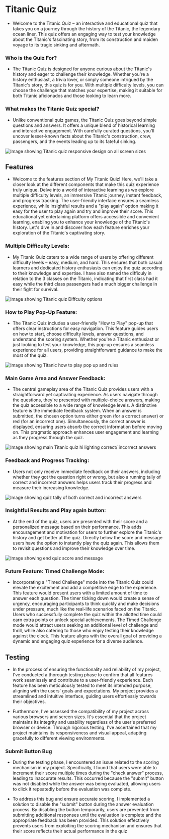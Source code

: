 # Titanic Quiz

 - Welcome to the Titanic Quiz – an interactive and educational quiz that takes you on a journey through the history of the Titanic, the legendary ocean liner. This quiz offers an engaging way to test your knowledge about the Titanic's fascinating story, from its construction and maiden voyage to its tragic sinking and aftermath.

### Who is the Quiz For?

- The Titanic Quiz is designed for anyone curious about the Titanic's history and eager to challenge their knowledge. Whether you're a history enthusiast, a trivia lover, or simply someone intrigued by the Titanic's story, this quiz is for you. With multiple difficulty levels, you can choose the challenge that matches your expertise, making it suitable for both Titanic aficionados and those looking to learn more.

### What makes the Titanic Quiz special?

 - Unlike conventional quiz games, the Titanic Quiz goes beyond simple questions and answers. It offers a unique blend of historical learning and interactive engagement. With carefully curated questions, you'll uncover lesser-known facts about the Titanic's construction, crew, passengers, and the events leading up to its fateful sinking.

![Image showing Titanic quiz responsive design on all screen sizes](./assets/images/titanic-quiz-responsive.png)

## Features

 - Welcome to the features section of My Titanic Quiz! Here, we'll take a closer look at the different components that make this quiz experience truly unique. Delve into a world of interactive learning as we explore multiple difficulty levels, an immersive Titanic journey, instant feedback, and progress tracking. The user-friendly interface ensures a seamless experience, while insightful results and a "play again" option making it easy for the user to play again and try and improve their score. This educational yet entertaining platform offers accessible and convenient learning, enabling you to enhance your knowledge of the Titanic's history. Let's dive in and discover how each feature enriches your exploration of the Titanic's captivating story.

 ### Multiple Difficulty Levels: 
 -  My Titanic Quiz caters to a wide range of users by offering different difficulty levels – easy, medium, and hard. This ensures that both casual learners and dedicated history enthusiasts can enjoy the quiz according to their knowledge and expertise. I have also named the difficuly in relation to the 3 classes on the Titanic, indicating that first class had it easy while the third class passengers had a much bigger challenge in their fight for survival. 

 ![Image showing Titanic quiz Diffculty options](./assets/images/difficulty-level-screenshot.png)

 ### How to Play Pop-Up Feature:
  - The Titanic Quiz includes a user-friendly "How to Play" pop-up that offers clear instructions for easy navigation. This feature guides users on how to start, choose difficulty levels, answer questions, and understand the scoring system. Whether you're a Titanic enthusiast or just looking to test your knowledge, this pop-up ensures a seamless experience for all users, providing straightforward guidance to make the most of the quiz.

  ![Image showing Titanic how to play pop up and rules](./assets/images/how-to-play-screenshot.png)

### Main Game Area and Answer Feedback:
 - The central gameplay area of the Titanic Quiz provides users with a straightforward yet captivating experience. As users navigate through the questions, they're presented with multiple-choice answers, making the quiz accessible to a wide range of knowledge levels. A distinctive feature is the immediate feedback system. When an answer is submitted, the chosen option turns either green (for a correct answer) or red (for an incorrect one). Simultaneously, the correct answer is displayed, ensuring users absorb the correct information before moving on. This pragmatic approach enhances user engagement and learning as they progress through the quiz.

![Image showing main Titanic quiz hi lighting correct/ incorrect answers](./assets/images/main-quiz-screenshot.png)

### Feedback and Progress Tracking:
 -  Users not only receive immediate feedback on their answers, including whether they got the question right or wrong, but also a running tally of correct and incorrect answers helps users track their progress and measure their increasing knowledge.

 ![Image showing quiz tally of both correct and incorrect answers](./assets/images/score-tally-screenshot.png)

### Insightful Results and Play again button: 
  - At the end of the quiz, users are presented with their score and a personalized message based on their performance. This adds encouragement and motivation for users to further explore the Titanic's history and get better at the quiz. Directly below the score and message users have the option to instantly play the quiz again. This allows them to revisit questions and improve their knowledge over time.


  ![Image showing end quiz score and message](./assets/images/end-result-score-screenshot.png)

### Future Feature: Timed Challenge Mode:
  - Incorporating a "Timed Challenge" mode into the Titanic Quiz could elevate the excitement and add a competitive edge to the experience. This feature would present users with a limited amount of time to answer each question. The timer ticking down would create a sense of urgency, encouraging participants to think quickly and make decisions under pressure, much like the real-life scenarios faced on the Titanic. Users who successfully complete the quiz within the allotted time could earn extra points or unlock special achievements. The Timed Challenge mode would attract users seeking an additional level of challenge and thrill, while also catering to those who enjoy testing their knowledge against the clock. This feature aligns with the overall goal of providing a dynamic and engaging quiz experience for a diverse audience.

## Testing 
 - In the process of ensuring the functionality and reliability of my project, I've conducted a thorough testing phase to confirm that all features work seamlessly and contribute to a user-friendly experience. Each feature has been meticulously tested to meet its intended purpose, aligning with the users' goals and expectations. My project provides a streamlined and intuitive interface, guiding users effortlessly towards their objectives.

 - Furthermore, I've assessed the compatibility of my project across various browsers and screen sizes. It's essential that the project maintains its integrity and usability regardless of the user's preferred browser or device. Through rigorous testing, I've ascertained that my project maintains its responsiveness and visual appeal, adapting gracefully to different viewing environments.

 ### Submit Button Bug 
  - During the testing phase, I encountered an issue related to the scoring mechanism in my project. Specifically, I found that users were able to increment their score multiple times during the "check answer" process, leading to inaccurate results. This occurred because the "submit" button was not disabled while the answer was being evaluated, allowing users to click it repeatedly before the evaluation was complete.

  - To address this bug and ensure accurate scoring, I implemented a solution to disable the "submit" button during the answer evaluation process. By disabling the button temporarily, users are prevented from submitting additional responses until the evaluation is complete and the appropriate feedback has been provided. This solution effectively prevents users from exploiting the scoring mechanism and ensures that their score reflects their actual performance in the quiz






